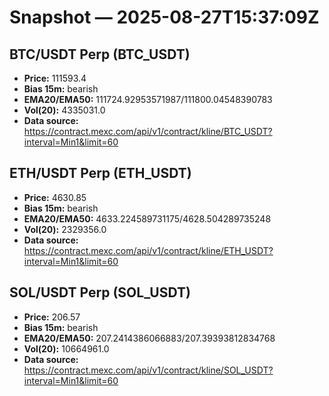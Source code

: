 # Snapshot — 2025-08-27T15:37:09Z

## BTC/USDT Perp (BTC_USDT)
- **Price:** 111593.4
- **Bias 15m:** bearish
- **EMA20/EMA50:** 111724.92953571987/111800.04548390783
- **Vol(20):** 4335031.0
- **Data source:** https://contract.mexc.com/api/v1/contract/kline/BTC_USDT?interval=Min1&limit=60

## ETH/USDT Perp (ETH_USDT)
- **Price:** 4630.85
- **Bias 15m:** bearish
- **EMA20/EMA50:** 4633.224589731175/4628.504289735248
- **Vol(20):** 2329356.0
- **Data source:** https://contract.mexc.com/api/v1/contract/kline/ETH_USDT?interval=Min1&limit=60

## SOL/USDT Perp (SOL_USDT)
- **Price:** 206.57
- **Bias 15m:** bearish
- **EMA20/EMA50:** 207.2414386066883/207.39393812834768
- **Vol(20):** 10664961.0
- **Data source:** https://contract.mexc.com/api/v1/contract/kline/SOL_USDT?interval=Min1&limit=60
